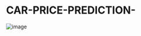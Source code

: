 # CAR-PRICE-PREDICTION-


![image](https://github.com/user-attachments/assets/6aca1162-68ba-41d7-a307-3cc5871bf910)
